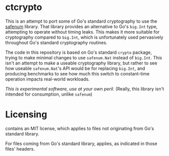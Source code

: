 # ctcrypto

This is an attempt to port some of Go's standard cryptography to use
the [safenum](https://github.com/cronokirby/safenum) library. That library
provides an alternative to Go's `big.Int` type, attempting to operate without
timing leaks. This makes it more suitable for cryptography compared to `big.Int`,
which is unfortunately used pervasively throughout Go's standard cryptography routines.

The code in this repository is based on Go's standard `crypto` package, trying
to make minimal changes to use `safenum.Nat` instead of `big.Int`. This isn't
an attempt to make a useable cryptography library, but rather to see how useable
`safenum.Nat`'s API would be for replacing `big.Int`, and producing benchmarks
to see how much this switch to constant-time operation impacts real-world workloads.

*This is experimental software, use at your own peril*.
(Really, this library isn't intended for consumption, unlike `safenum`)

# Licensing

[](LICENSE) contains an MIT license, which applies to files not originating
from Go's standard library.

For files coming from Go's standard library, [](LICENSE_go) applies, as indicated
in those files' headers.
